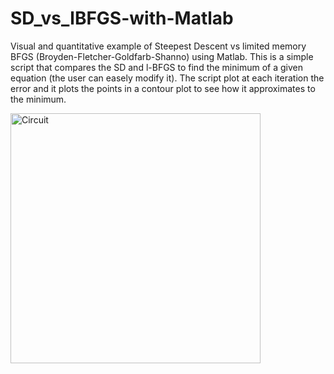# SD_vs_lBFGS-with-Matlab
Visual and quantitative example of Steepest Descent vs limited memory BFGS (Broyden-Fletcher-Goldfarb-Shanno) using Matlab.
This is a simple script that compares the SD and l-BFGS to find the minimum of a given equation (the user can easely modify it). The script plot at each iteration the error and it plots the points in a contour plot to see how it approximates to the minimum.

<img src="https://raw.github.com/DanielDagnino/SD_vs_lBFGS-with-Matlab/master/img/fig.jpg" alt="Circuit" width="400" />
